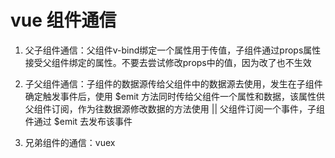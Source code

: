 # vue 组件通信
1. 父子组件通信：父组件v-bind绑定一个属性用于传值，子组件通过props属性接受父组件绑定的属性。不要去尝试修改props中的值，因为改了也不生效

2. 子父组件通信：子组件的数据源传给父组件中的数据源去使用，发生在子组件确定触发事件后，使用 $emit 方法同时传给父组件一个属性和数据，该属性供父组件订阅，作为往数据源修改数据的方法使用 || 父组件订阅一个事件，子组件通过 $emit 去发布该事件

3. 兄弟组件的通信：vuex
